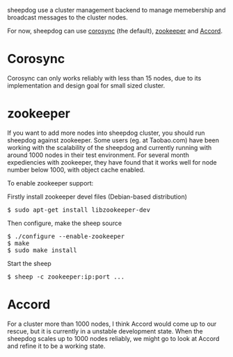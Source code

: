 sheepdog use a cluster management backend to manage
memebership and broadcast messages to the cluster nodes.

For now, sheepdog can use [corosync](http://corosync.org/doku.php) (the default), [zookeeper](http://zookeeper.apache.org/) and
[Accord](http://www.osrg.net/accord/).

# Corosync

Corosync can only works reliably with less than 15 nodes,
due to its implementation and design goal for small sized cluster.

# zookeeper

If you want to add more nodes into sheepdog cluster, you should run
sheepdog against zookeeper. Some users (eg. at Taobao.com) have been working with
the scalability of the sheepdog and currently running with around 1000
nodes in their test environment. For several month expediencies with
zookeeper, they have found that it works well for node number below 1000,
with object cache enabled.

To enable zookeeper support:

Firstly install zookeeper devel files (Debian-based distribution)
<pre>
$ sudo apt-get install libzookeeper-dev
</pre>
Then configure, make the sheep source
<pre>
$ ./configure --enable-zookeeper
$ make
$ sudo make install
</pre>
Start the sheep
<pre>
$ sheep -c zookeeper:ip:port ...
</pre>

# Accord 

For a cluster more than 1000 nodes, I think Accord would come up to our
rescue, but it is currently in a unstable development state. When the
sheepdog scales up to 1000 nodes reliably, we might go to look at Accord
and refine it to be a working state.

